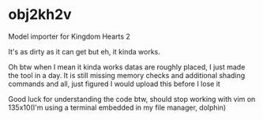 # obj2kh2v
Model importer for Kingdom Hearts 2

It's as dirty as it can get but eh, it kinda works.

Oh btw when I mean it kinda works datas are roughly placed, I just made the
tool in a day. It is still missing memory checks and additional shading 
commands and all, just figured I would upload this before I lose it

Good luck for understanding the code btw, should stop working
with vim on 135x10(I'm using a terminal embedded in my file manager, dolphin)
